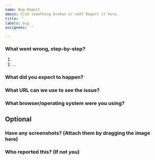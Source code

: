 ```yaml
---
name: Bug Report
about: Find something broken or odd? Report it here.
title: ''
labels: bug
assignees: ''

---
```


<!--
Before filing your bug report, please search existing issues to make sure a similar one doesn't already exist. If one does, please leave a comment or reaction in support of the issue rather than creating a new one.

To fill out the report, please fill out each section below. If a section isn't applicable, leave it blank or write n/a under it. Please do not delete any template sections.
-->

### What went wrong, step-by-step?
1.
2. ...

### What did you expect to happen?

### What URL can we use to see the issue?

### What browser/operating system were you using?

## Optional

### Have any screenshots? (Attach them by dragging the image here)

### Who reported this? (If not you)

